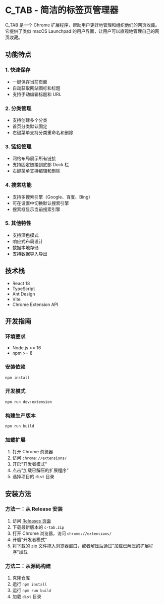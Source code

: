 # C_TAB - 简洁的标签页管理器

C_TAB 是一个 Chrome 扩展程序，帮助用户更好地管理和组织他们的网页收藏。它提供了类似 macOS Launchpad 的用户界面，让用户可以直观地管理自己的网页收藏。

## 功能特点

### 1. 快速保存
- 一键保存当前页面
- 自动获取网站图标和标题
- 支持手动编辑标题和 URL

### 2. 分类管理
- 支持创建多个分类
- 首页分类默认固定
- 右键菜单支持分类重命名和删除

### 3. 链接管理
- 网格布局展示所有链接
- 支持固定链接到底部 Dock 栏
- 右键菜单支持编辑和删除

### 4. 搜索功能
- 支持多搜索引擎（Google、百度、Bing）
- 可在设置中切换默认搜索引擎
- 搜索框显示当前搜索引擎

### 5. 其他特性
- 支持深色模式
- 响应式布局设计
- 数据本地存储
- 支持数据导入导出

## 技术栈

- React 18
- TypeScript
- Ant Design
- Vite
- Chrome Extension API

## 开发指南

### 环境要求

- Node.js >= 16
- npm >= 8

### 安装依赖

```bash
npm install
```


### 开发模式

```bash
npm run dev:extension
```
### 构建生产版本
```bash
npm run build
```


### 加载扩展

1. 打开 Chrome 浏览器
2. 访问 `chrome://extensions/`
3. 开启"开发者模式"
4. 点击"加载已解压的扩展程序"
5. 选择项目的 `dist` 目录

## 安装方法

### 方法一：从 Release 安装
1. 访问 [Releases 页面](https://github.com/你的用户名/c-tab/releases)
2. 下载最新版本的 `c-tab.zip`
3. 打开 Chrome 浏览器，访问 `chrome://extensions/`
4. 开启"开发者模式"
5. 将下载的 zip 文件拖入浏览器窗口，或者解压后通过"加载已解压的扩展程序"加载

### 方法二：从源码构建
1. 克隆仓库
2. 运行 `npm install`
3. 运行 `npm run build`
4. 加载 `dist` 目录


